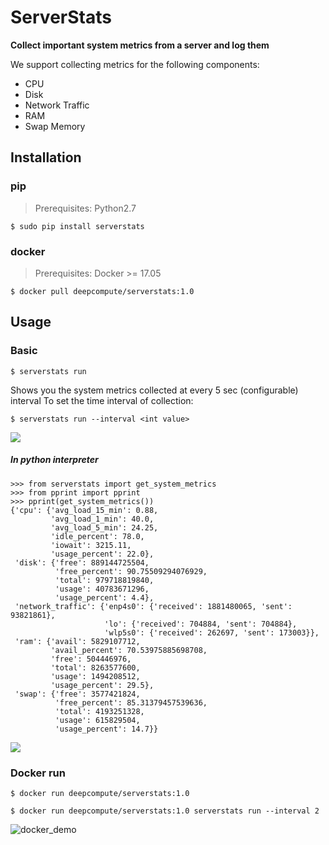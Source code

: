 
# ServerStats
**Collect important system metrics from a server and log them**

We support collecting metrics for the following components:
* CPU
* Disk
* Network Traffic
* RAM
* Swap Memory

## Installation
### pip
> Prerequisites: Python2.7

```
$ sudo pip install serverstats
```
### docker
> Prerequisites: Docker >= 17.05
```
$ docker pull deepcompute/serverstats:1.0
```

## Usage
### Basic
```
$ serverstats run
```
Shows you the system metrics collected at every 5 sec (configurable) interval
To set the time interval of collection:
```
$ serverstats run --interval <int value>
```
![](https://i.imgur.com/vyuqL9G.gif)

##### In python interpreter


```
>>> from serverstats import get_system_metrics
>>> from pprint import pprint
>>> pprint(get_system_metrics())
{'cpu': {'avg_load_15_min': 0.88,
         'avg_load_1_min': 40.0,
         'avg_load_5_min': 24.25,
         'idle_percent': 78.0,
         'iowait': 3215.11,
         'usage_percent': 22.0},
 'disk': {'free': 889144725504,
          'free_percent': 90.75509294076929,
          'total': 979718819840,
          'usage': 40783671296,
          'usage_percent': 4.4},
 'network_traffic': {'enp4s0': {'received': 1881480065, 'sent': 93821861},
                     'lo': {'received': 704884, 'sent': 704884},
                     'wlp5s0': {'received': 262697, 'sent': 173003}},
 'ram': {'avail': 5829107712,
         'avail_percent': 70.53975885698708,
         'free': 504446976,
         'total': 8263577600,
         'usage': 1494208512,
         'usage_percent': 29.5},
 'swap': {'free': 3577421824,
          'free_percent': 85.31379457539636,
          'total': 4193251328,
          'usage': 615829504,
          'usage_percent': 14.7}}

```
![](https://i.imgur.com/64CwON7.gif)

### Docker run
```
$ docker run deepcompute/serverstats:1.0
```
```
$ docker run deepcompute/serverstats:1.0 serverstats run --interval 2
```
![docker_demo](https://user-images.githubusercontent.com/33823698/36727142-31ac6aca-1be2-11e8-89af-30d199d6d79b.gif)

